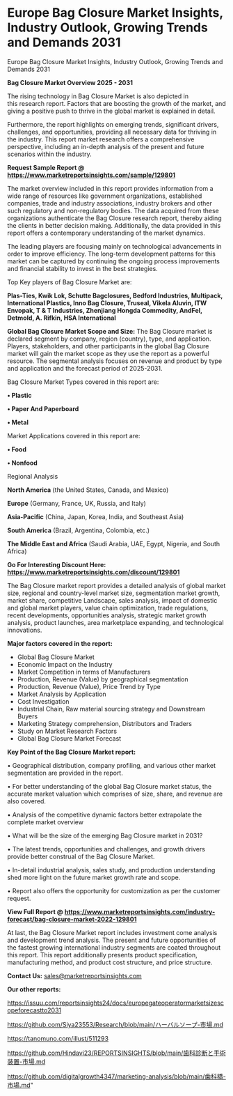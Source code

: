 # Europe Bag Closure Market Insights, Industry Outlook, Growing Trends and Demands 2031
Europe Bag Closure Market Insights, Industry Outlook, Growing Trends and Demands 2031

<Strong> Bag Closure Market Overview 2025 - 2031</strong>

The rising technology in Bag Closure Market is also depicted in this research report. Factors that are boosting the growth of the market, and giving a positive push to thrive in the global market is explained in detail.

Furthermore, the report highlights on emerging trends, significant drivers, challenges, and opportunities, providing all necessary data for thriving in the industry. This report market research offers a comprehensive perspective, including an in-depth analysis of the present and future scenarios within the industry.

<strong>Request Sample Report @ <a href=https://www.marketreportsinsights.com/sample/129801>https://www.marketreportsinsights.com/sample/129801</a></strong>

The market overview included in this report provides information from a wide range of resources like government organizations, established companies, trade and industry associations, industry brokers and other such regulatory and non-regulatory bodies. The data acquired from these organizations authenticate the Bag Closure research report, thereby aiding the clients in better decision making. Additionally, the data provided in this report offers a contemporary understanding of the market dynamics.

The leading players are focusing mainly on technological advancements in order to improve efficiency. The long-term development patterns for this market can be captured by continuing the ongoing process improvements and financial stability to invest in the best strategies.

Top Key players of Bag Closure Market are:

<strong>Plas-Ties, Kwik Lok, Schutte Bagclosures, Bedford Industries, Multipack, International Plastics, Inno Bag Closure, Truseal, Vikela Aluvin, ITW Envopak, T & T Industries, Zhenjiang Hongda Commodity, AndFel, Detmold, A. Rifkin, HSA International</strong>

<strong><b>Global Bag Closure Market Scope and Size:</b></strong>
The Bag Closure market is declared segment by company, region (country), type, and application. Players, stakeholders, and other participants in the global Bag Closure market will gain the market scope as they use the report as a powerful resource. The segmental analysis focuses on revenue and product by type and application and the forecast period of 2025-2031.

Bag Closure Market Types covered in this report are:

<strong>• Plastic

• Paper And Paperboard

• Metal</strong>

Market Applications covered in this report are:

<strong>• Food

• Nonfood</strong> 

Regional Analysis

<strong>North America</strong> (the United States, Canada, and Mexico)

<strong>Europe</strong> (Germany, France, UK, Russia, and Italy)

<strong>Asia-Pacific</strong> (China, Japan, Korea, India, and Southeast Asia)

<strong>South America</strong> (Brazil, Argentina, Colombia, etc.)

<strong>The Middle East and Africa</strong> (Saudi Arabia, UAE, Egypt, Nigeria, and South Africa)

<strong>Go For Interesting Discount Here: <a href=https://www.marketreportsinsights.com/discount/129801>https://www.marketreportsinsights.com/discount/129801</a></strong>

The Bag Closure market report provides a detailed analysis of global market size, regional and country-level market size, segmentation market growth, market share, competitive Landscape, sales analysis, impact of domestic and global market players, value chain optimization, trade regulations, recent developments, opportunities analysis, strategic market growth analysis, product launches, area marketplace expanding, and technological innovations.

<strong><b>Major factors covered in the report:</b></strong>
<ul>
  <li>Global Bag Closure Market </li>
  <li>Economic Impact on the Industry</li>
  <li>Market Competition in terms of Manufacturers</li>
  <li>Production, Revenue (Value) by geographical segmentation</li>
  <li>Production, Revenue (Value), Price Trend by Type</li>
  <li>Market Analysis by Application</li>
  <li>Cost Investigation</li>
  <li>Industrial Chain, Raw material sourcing strategy and Downstream Buyers</li>
  <li>Marketing Strategy comprehension, Distributors and Traders</li>
  <li>Study on Market Research Factors</li>
  <li>Global Bag Closure Market Forecast</li>
</ul>

<strong><b>Key Point of the Bag Closure Market report:</b></strong>

• Geographical distribution, company profiling, and various other market segmentation are provided in the report.

• For better understanding of the global Bag Closure market status, the accurate market valuation which comprises of size, share, and revenue are also covered.

• Analysis of the competitive dynamic factors better extrapolate the complete market overview

• What will be the size of the emerging Bag Closure market in 2031?

• The latest trends, opportunities and challenges, and growth drivers provide better construal of the Bag Closure Market.

• In-detail industrial analysis, sales study, and production understanding shed more light on the future market growth rate and scope.

• Report also offers the opportunity for customization as per the customer request.

<strong><b>View Full Report @ <a href=https://www.marketreportsinsights.com/industry-forecast/bag-closure-market-2022-129801>https://www.marketreportsinsights.com/industry-forecast/bag-closure-market-2022-129801</a></b></strong>


At last, the Bag Closure Market report includes investment come analysis and development trend analysis. The present and future opportunities of the fastest growing international industry segments are coated throughout this report. This report additionally presents product specification, manufacturing method, and product cost structure, and price structure.

<strong>Contact Us:</strong>
sales@marketreportsinsights.com

<strong>Our other reports:</strong>

<a href=https://issuu.com/reportsinsights24/docs/europegateoperatormarketsizescopeforecastto2031>https://issuu.com/reportsinsights24/docs/europegateoperatormarketsizescopeforecastto2031</a>

<a href=https://github.com/Siya23553/Research/blob/main/ハーバルソープ-市場.md>https://github.com/Siya23553/Research/blob/main/ハーバルソープ-市場.md</a>

<a href=https://tanomuno.com/illust/511293>https://tanomuno.com/illust/511293</a>

<a href=https://github.com/Hindavi23/REPORTSINSIGHTS/blob/main/歯科診断と手術装置-市場.md>https://github.com/Hindavi23/REPORTSINSIGHTS/blob/main/歯科診断と手術装置-市場.md</a>

<a href=https://github.com/digitalgrowth4347/marketing-analysis/blob/main/歯科橋-市場.md>https://github.com/digitalgrowth4347/marketing-analysis/blob/main/歯科橋-市場.md</a>"
